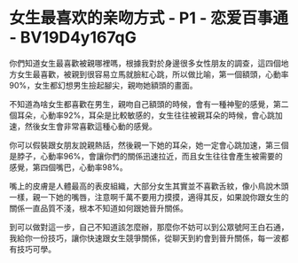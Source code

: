 # 女生最喜欢的亲吻方式 - P1 - 恋爱百事通 - BV19D4y167qG

你們知道女生最喜歡被親哪裡嗎，根據我對於身邊很多女性朋友的調查，這四個地方女生最喜歡，被親到很容易立馬就臉紅心跳，所以做比喻，第一個額頭，心動率90%，女生都幻想男生撿起腳尖，親吻她額頭的畫面。

不知道為啥女生都喜歡在男生，親吻自己額頭的時候，會有一種神聖的感覺，第二個耳朵，心動率92%，耳朵是比較敏感的，女生往往被親耳朵的時候，會心跳加速，然後女生會非常喜歡這種心動的感覺。

你可以假裝跟女朋友說親熱話，然後親一下她的耳朵，她一定會心跳加速，第三個是脖子，心動率96%，會讓你們的關係迅速拉近，而且女生往往會產生被需要的感覺，第四個嘴巴，心動率98%。

嘴上的皮膚是人體最高的表皮組織，大部分女生其實並不喜歡舌紋，像小鳥說木頭一樣，親一下她的嘴唇，注意啊千萬不要用力摸摸，適得其反，如果說你跟女生的關係一直品質不淺，根本不知道如何跟她晉升關係。

到可以做對這一步，自己不知道該怎麼辦，那麼你不妨可以到公眾號阿王白石通，我給你一份技巧，讓你快速跟女生競爭關係，從聊天到約會到晉升關係，每一波都有技巧可學。

